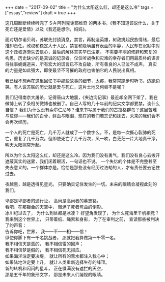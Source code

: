 +++ 
date = "2017-09-02"
title = "为什么太阳这么红，却还是这么冷"
tags = ["essay","review"]
draft = true
+++

这几周断断续续听完了 S·A·阿列克谢耶维奇 的两本书，《我不知道该说什么，关于死亡还是爱情》以及《我还是想你，妈妈》。

面对切尔诺贝利，苏联先封锁消息，禁言，再制造英雄，树敌挑起民族情绪，最后推卸责任。政权和稳定大于人民，禁言和隐瞒虽有表面的平静，人民却在沉默中对这个政权逐渐失去信心，最后的解体其实早已注定。
不需要华丽的修辞和繁复的构思，历史缺少的是真诚的记录者。仅仅听战争和灾难的幸存者们用最质朴的语言将往事娓娓道来，所有宏大的谎言已不攻自破，所有善良的人已泣不成声。 真实的力量是如此强大，即使最坚不可摧的政府也害怕它的人民说出真相。

我已经不想再在这里回忆书中那些故事的细节，太疼，我常常跑步时听书，边跑边哭。有人说苏联的历史就是爱与死亡，这片土地又何尝不是呢？

我们记得南京大屠杀，记得唐山大地震，《夹边沟记事》最近却全网下架了，我在微博上转了条相关微博也被删了。自己人写的几十年前的纪实文学都要禁，谈什么自信？
我们为什么没有索尔仁尼琴？谁来书写属于我们的古拉格群岛？这里苦难与荒谬——我们的白骨，鲜血与眼泪，现在的我们若忘记和抹去，未来的我们会不会再次经历。

一个人的死亡是死亡，几千万人就成了一个数字么。不，是每一次撕心裂肺的死亡，重复了几千万次。但即使死亡了几千万次，风一吹，白茫茫一片大地真干净，明天太阳照常升起。

所以为什么太阳这么红，却还是这么冷。因为我们没有勇气，我们没有良心去拨开遮蔽真实的迷雾，我们闭着眼活，一句话也不说。 一个失忆的个体是不完整甚至失去意义的，一个群体亦是。恰恰是那些没有经历过浩劫的人，才有责任要去记住过去。

夜越黑，越是透得见星光。 只要确实记住发生的一切。未来的眼睛会凝视此刻的我们。

卑鄙是卑鄙者的通行证， 高尚是高尚者的墓志铭。  
看吧，在那镀金的天空中， 飘满了死者弯曲的倒影。  
冰川纪过去了， 为什么到处都是冰凌？ 好望角发现了， 为什么死海里千帆相竞？   
我来到这个世界上， 只带着纸、绳索和身影， 为了在审判之前， 宣读那些被判决了的声音：   
告诉你吧，世界， 我——不——相——信！   
纵使你脚下有一千名挑战者， 那就把我算做第一千零一名。  
我不相信天是蓝的， 我不相信雷的回声；   
我不相信梦是假的， 我不相信死无报应。   
如果海洋注定要决堤， 就让所有的苦水都注入我心中；   
如果陆地注定要上升， 就让人类重新选择生存的峰顶。   
新的转机和闪闪的星斗， 正在缀满没有遮拦的天空，   
那是五千年的象形文字， 那是未来人们凝视的眼睛。
